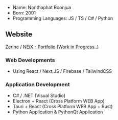 - Name: Nonthaphat Boonjua
- Born: 2001
- Programming Languages: JS / TS / C# / Python

## Website
[Zerine](http://zerine.extsalt.net/) / 
[NEiX - Portfolio (Work in Progress..)](http://nailordx.com/)

### Web Developments
- Using React / Next.JS / Firebase / TailwindCSS

### Application Development
- C# / .NET (Visual Studio)
- Electron + React (Cross Platform WEB App)
- Tauri + React (Cross Platform WEB App + Rust)
- Python Application & PythonQt Application 


<!---
Rinechxn/Rinechxn is a ✨ special ✨ repository because its `README.md` (this file) appears on your GitHub profile.
You can click the Preview link to take a look at your changes.
--->
